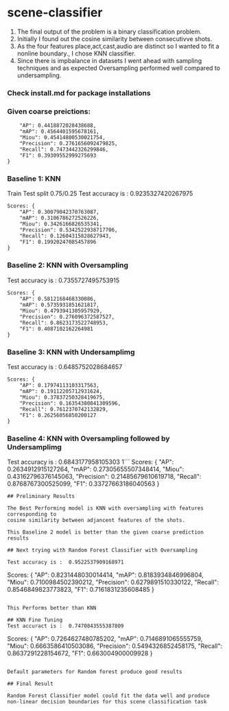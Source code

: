 # scene-classifier

1. The final output of the problem is a binary classification problem. 
2. Initially I found out the cosine similarity between consecutivve shots.
3. As the four features place,act,cast,audio are distinct so I wanted to fit a nonline boundary., I chose KNN classifier.
4. Since there is impbalance in datasets I went ahead with sampling techniques and as expected Oversampling performed well compared to undersampling.


### Check install.md for package installations

### Given coarse preictions: 

```Scores: {
    "AP": 0.4418872028438688,
    "mAP": 0.4564401595678161,
    "Miou": 0.45414800530021754,
    "Precision": 0.2761656092479825,
    "Recall": 0.7473442326299846,
    "F1": 0.39309552999275693
}
```

### Baseline 1: KNN 
Train Test split 0.75/0.25
Test accuracy is :  0.9235327420267975
```
Scores: {
    "AP": 0.30079042370763087,
    "mAP": 0.3106786272526226,
    "Miou": 0.3426166826535341,
    "Precision": 0.5342522938717706,
    "Recall": 0.12604315828627943,
    "F1": 0.19920247085457896
}

```

### Baseline 2: KNN with Oversampling
Test accuracy is :  0.7355727495753915
```
Scores: {
    "AP": 0.5812168468330086,
    "mAP": 0.5735931851621817,
    "Miou": 0.4793941305957929,
    "Precision": 0.276096372587527,
    "Recall": 0.8623173522748953,
    "F1": 0.4087102162264981
}
```

### Baseline 3: KNN with Undersamplimg

Test accuracy is :  0.6485752028684657

```
Scores: {
    "AP": 0.17974113103317563,
    "mAP": 0.19112205712931624,
    "Miou": 0.37837250328419675,
    "Precision": 0.16354380841309596,
    "Recall": 0.7612370742132829,
    "F1": 0.26256056850200127
}
```

### Baseline 4: KNN with Oversampling followed by Undersamplimg

Test accuracy is :  0.6843177958105303
1```
Scores: {
    "AP": 0.2634912915127264,
    "mAP": 0.27305655507348414,
    "Miou": 0.43162796376145063,
    "Precision": 0.21485679610619718,
    "Recall": 0.8768767300525099,
    "F1": 0.33727663186040563
}
```
## Preliminary Results

The Best Performing model is KNN with oversampling with features corresponding to 
cosine similarity between adjancent features of the shots.

This Baseline 2 model is better than the given coarse prediction results

## Next trying with Random Forest Classifier with Oversampling

Test accuracy is :  0.9522537909168971
``` 
Scores: {
    "AP": 0.8231448030014414,
    "mAP": 0.8183934846996804,
    "Miou": 0.7100984502390212,
    "Precision": 0.6279891510330122,
    "Recall": 0.8546849823773823,
    "F1": 0.7161831235608485
}
```

This Performs better than KNN 

## KNN Fine Tuning
Test accuract is :  0.7470843555387809
```
Scores: {
    "AP": 0.7264627480785202,
    "mAP": 0.7146891065555759,
    "Miou": 0.6663586410503086,
    "Precision": 0.5494326852458175,
    "Recall": 0.8637291228154672,
    "F1": 0.663004900009928
}
```

Default parameters for Random forest produce good results

## Final Result

Random Forest Classifier model could fit the data well and produce non-linear decision boundaries for this scene classification task